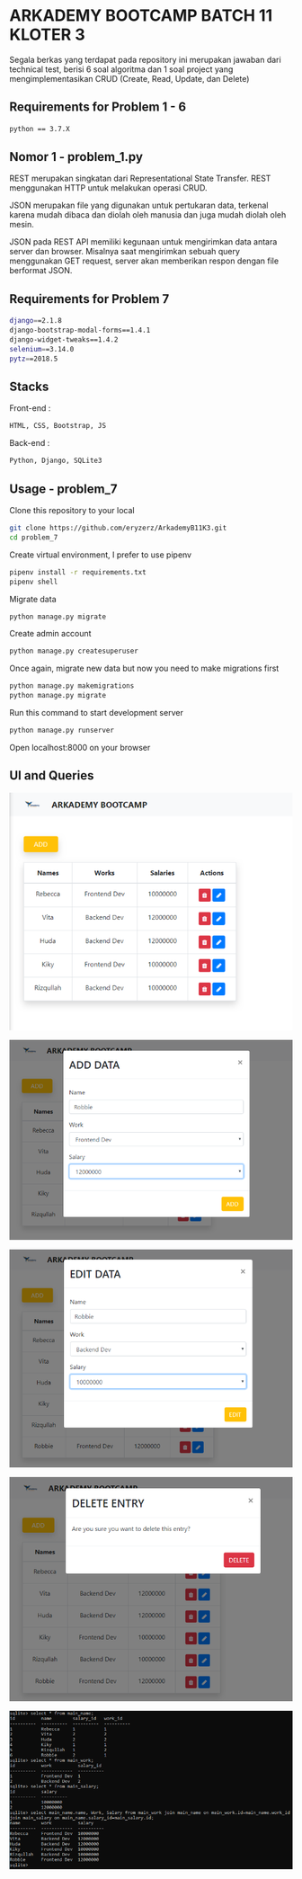 # ARKADEMY BOOTCAMP BATCH 11 KLOTER 3

Segala berkas yang terdapat pada repository ini merupakan jawaban dari technical test, berisi 6 soal algoritma dan 1 soal project yang mengimplementasikan CRUD (Create, Read, Update, dan Delete)

## Requirements for Problem 1 - 6

```bash
python == 3.7.X
```

## Nomor 1 - problem_1.py

REST merupakan singkatan dari Representational State Transfer. REST menggunakan HTTP untuk melakukan operasi CRUD.

JSON merupakan file yang digunakan untuk pertukaran data, terkenal karena mudah dibaca dan diolah oleh manusia dan juga mudah diolah oleh mesin.

JSON pada REST API memiliki kegunaan untuk mengirimkan data antara server dan browser. Misalnya saat mengirimkan sebuah query menggunakan GET request, server akan memberikan respon dengan file berformat JSON. 


## Requirements for Problem 7
```bash
django==2.1.8
django-bootstrap-modal-forms==1.4.1
django-widget-tweaks==1.4.2
selenium==3.14.0
pytz==2018.5
```

## Stacks

Front-end :
```bash
HTML, CSS, Bootstrap, JS
```
Back-end : 
```bash
Python, Django, SQLite3
```

## Usage - problem_7

Clone this repository to your local
```bash
git clone https://github.com/eryzerz/ArkademyB11K3.git
cd problem_7
```
Create virtual environment, I prefer to use pipenv
```bash
pipenv install -r requirements.txt
pipenv shell
```
Migrate data
```bash
python manage.py migrate
```
Create admin account
```bash
python manage.py createsuperuser
```
Once again, migrate new data but now you need to make migrations first
```bash
python manage.py makemigrations
python manage.py migrate
```
Run this command to start development server
```bash
python manage.py runserver
```
Open localhost:8000 on your browser

## UI and Queries

![Image of main page](https://github.com/eryzerz/ArkademyB11K3/blob/master/problem_7/Index.PNG)

![Image of add data page](https://github.com/eryzerz/ArkademyB11K3/blob/master/problem_7/add-data.PNG)

![Image of edit data page](https://github.com/eryzerz/ArkademyB11K3/blob/master/problem_7/edit-data.PNG)

![Image of delete data page](https://github.com/eryzerz/ArkademyB11K3/blob/master/problem_7/delete-data.PNG)

![Image of queries](https://github.com/eryzerz/ArkademyB11K3/blob/master/problem_7/queries.PNG)
